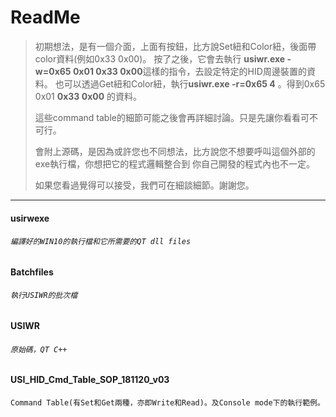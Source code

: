 # ReadMe



> 初期想法，是有一個介面，上面有按鈕，比方說Set紐和Color紐，後面帶color資料(例如0x33 0x00)。
> 按了之後，它會去執行
> **usiwr.exe -w=0x65 0x01 0x33 0x00**這樣的指令，去設定特定的HID周邊裝置的資料。
> 也可以透過Get紐和Color紐，執行**usiwr.exe -r=0x65 4** 。得到0x65 0x01 **0x33 0x00** 的資料。
>
> 
> 這些command table的細節可能之後會再詳細討論。只是先讓你看看可不可行。
>
> 會附上源碼，是因為或許您也不同想法，比方說您不想要呼叫這個外部的exe執行檔，你想把它的程式邏輯整合到
> 你自己開發的程式內也不一定。
>
> 如果您看過覺得可以接受，我們可在細談細節。謝謝您。

---

#### usirwexe

###### 		`編譯好的WIN10的執行檔和它所需要的QT dll files`

#### Batchfiles

###### 		`執行USIWR的批次檔`

#### USIWR

###### 		`原始碼，QT C++`

#### **USI_HID_Cmd_Table_SOP_181120_v03**

​	`Command Table(有Set和Get兩種，亦即Write和Read)。及Console mode下的執行範例。`



